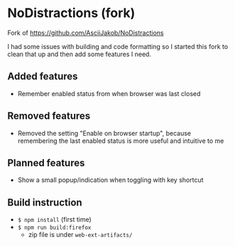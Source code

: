 # NoDistractions (fork)

Fork of https://github.com/AsciiJakob/NoDistractions

I had some issues with building and code formatting so I started this fork to clean that up and then add some features I need.

## Added features

* Remember enabled status from when browser was last closed

## Removed features

* Removed the setting "Enable on browser startup", because remembering the last enabled status is more useful and intuitive to me

## Planned features

* Show a small popup/indication when toggling with key shortcut

## Build instruction

* `$ npm install` (first time)
* `$ npm run build:firefox`
    * zip file is under `web-ext-artifacts/`
